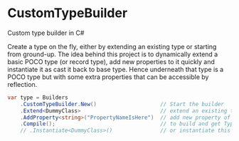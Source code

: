 # CustomTypeBuilder
Custom type builder in C#

Create a type on the fly, either by extending an existing type or starting from ground-up. The idea behind this project is to dynamically extend a basic POCO type (or record type), add new properties to it quickly and instantiate it as cast it back to base type. Hence underneath that type is a POCO type but with some extra properties that can be accessible by reflection.

```csharp
var type = Builders
    .CustomTypeBuilder.New()                    // Start the builder
    .Extend<DummyClass>                         // extend an existing type
    .AddProperty<string>("PropertyNameIsHere")  // add new property of type string with 
    .Compile();                                 // to build and get Type object
    // .Instantiate<DummyClass>()               // or instantiate this type and cast to DummyClass
```

